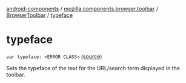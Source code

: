[android-components](../../index.md) / [mozilla.components.browser.toolbar](../index.md) / [BrowserToolbar](index.md) / [typeface](./typeface.md)

# typeface

`var typeface: <ERROR CLASS>` [(source)](https://github.com/mozilla-mobile/android-components/blob/master/components/browser/toolbar/src/main/java/mozilla/components/browser/toolbar/BrowserToolbar.kt#L296)

Sets the typeface of the text for the URL/search term displayed in the toolbar.

